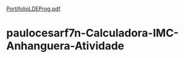 [PortifolioLDEProg.pdf](https://github.com/paulocesarf7n/paulocesarf7n-Calculadora-IMC-Anhanguera-Atividade/files/9874992/PortifolioLDEProg.pdf)
# paulocesarf7n-Calculadora-IMC-Anhanguera-Atividade
